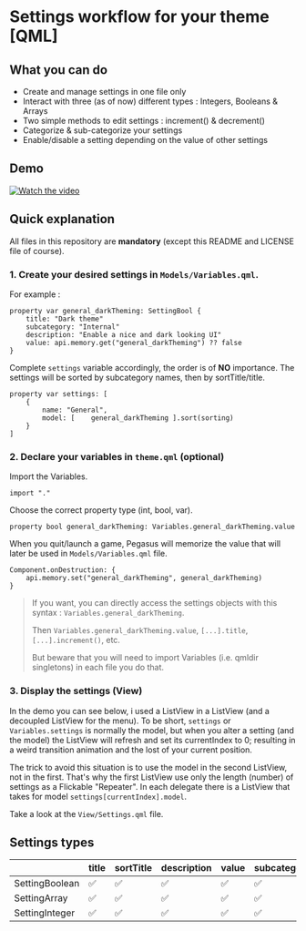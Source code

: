 # Settings workflow for your theme [QML]

## What you can do
- Create and manage settings in one file only
- Interact with three (as of now) different types : Integers, Booleans & Arrays
- Two simple methods to edit settings : increment() & decrement()
- Categorize & sub-categorize your settings
- Enable/disable a setting depending on the value of other settings

## Demo
[![Watch the video](https://img.youtube.com/vi/vHhhabZrEZo/hqdefault.jpg)](https://youtu.be/vHhhabZrEZo)

## Quick explanation

All files in this repository are **mandatory** (except this README and LICENSE file of course).

### 1. Create your desired settings in `Models/Variables.qml`.

For example :

```
property var general_darkTheming: SettingBool {
    title: "Dark theme"
    subcategory: "Internal"
    description: "Enable a nice and dark looking UI"
    value: api.memory.get("general_darkTheming") ?? false
}
```

Complete `settings` variable accordingly, the order is of **NO** importance. The settings will be sorted by subcategory names, then by sortTitle/title.

```
property var settings: [
    {
        name: "General",
        model: [    general_darkTheming ].sort(sorting)
    }
]
```

### 2. Declare your variables in `theme.qml` (optional)

Import the Variables.
```
import "."
```

Choose the correct property type (int, bool, var).
```
property bool general_darkTheming: Variables.general_darkTheming.value
```

When you quit/launch a game, Pegasus will memorize the value that will later be used in `Models/Variables.qml` file.
```
Component.onDestruction: {
    api.memory.set("general_darkTheming", general_darkTheming)
}
```

> If you want, you can directly access the settings objects with this syntax : `Variables.general_darkTheming`.
> 
> Then `Variables.general_darkTheming.value`, `[...].title`, `[...].increment()`, etc.
> 
> But beware that you will need to import Variables (i.e. qmldir singletons) in each file you do that.

### 3. Display the settings (View)

In the demo you can see below, i used a ListView in a ListView (and a decoupled ListView for the menu).
To be short, `settings` or `Variables.settings` is normally the model, but when you alter a setting (and the model) the ListView will refresh and set its currentIndex to 0; resulting in a weird transition animation and the lost of your current position.

The trick to avoid this situation is to use the model in the second ListView, not in the first. That's why the first ListView use only the length (number) of settings as a Flickable "Repeater". In each delegate there is a ListView that takes for model `settings[currentIndex].model`.

Take a look at the `View/Settings.qml` file.

## Settings types
|                | **title** | sortTitle | description | **value** | subcategory | enabled | **choices** | **min** | **max** | **step** |
|----------------|-----------|-----------|-------------|-----------|-------------|---------|-------------|---------|---------|----------|
| SettingBoolean | :white_check_mark:       | :white_check_mark:       | :white_check_mark:         | :white_check_mark:       | :white_check_mark:         | :white_check_mark:     | :x:          | :x:      | :x:      | :x:       |
| SettingArray   | :white_check_mark:       | :white_check_mark:       | :white_check_mark:         | :white_check_mark:       | :white_check_mark:         | :white_check_mark:     | :white_check_mark:         | :x:      | :x:      | :x:       |
| SettingInteger | :white_check_mark:       | :white_check_mark:       | :white_check_mark:         | :white_check_mark:       | :white_check_mark:         | :white_check_mark:     | :x:          | :white_check_mark:     | :white_check_mark:     | :white_check_mark:      |

